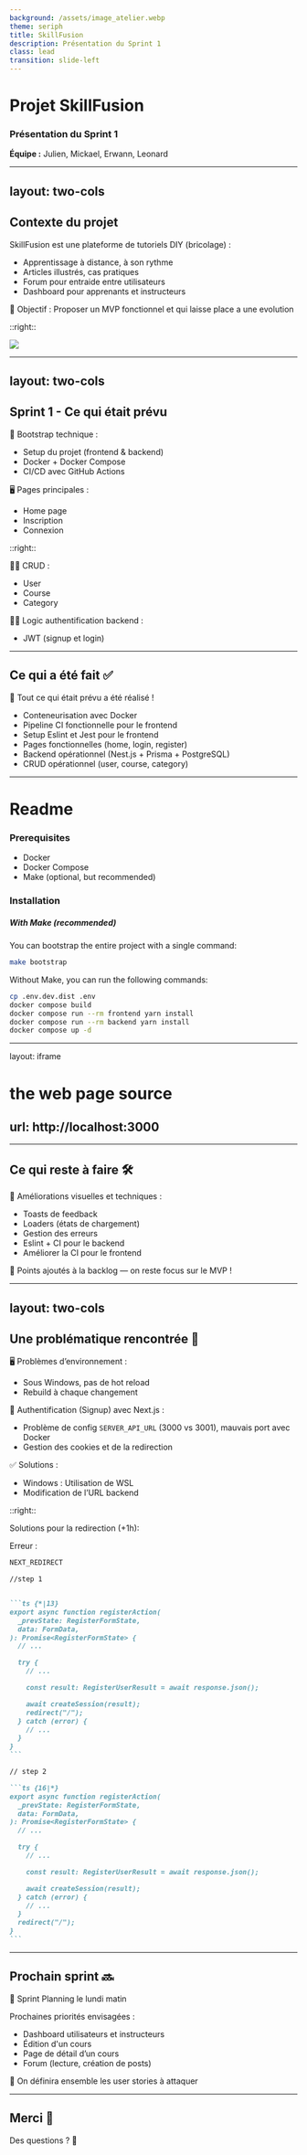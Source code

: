 ```yaml
---
background: /assets/image_atelier.webp
theme: seriph
title: SkillFusion
description: Présentation du Sprint 1
class: lead
transition: slide-left
---
```


# Projet SkillFusion

### Présentation du Sprint 1

**Équipe :** Julien, Mickael, Erwann, Leonard

---
layout: two-cols
---

## Contexte du projet

SkillFusion est une plateforme de tutoriels DIY (bricolage) :

- Apprentissage à distance, à son rythme
- Articles illustrés, cas pratiques
- Forum pour entraide entre utilisateurs
- Dashboard pour apprenants et instructeurs

🎯 Objectif : Proposer un MVP fonctionnel et qui laisse place a une evolution

::right::

<div grid place-items-center w-full h-full>
<img src="/assets/logo.svg" size-80/>
</div>

---
layout: two-cols
---

## Sprint 1 - Ce qui était prévu

🔧 Bootstrap technique :

- Setup du projet (frontend & backend)
- Docker + Docker Compose
- CI/CD avec GitHub Actions

🖥 Pages principales :

- Home page
- Inscription
- Connexion

::right::

<div mt-12>
👨‍🎨 CRUD :

- User
- Course
- Category

🧙‍♂️ Logic authentification backend :

- JWT (signup et login)
</div>

---

## Ce qui a été fait ✅

🎉 Tout ce qui était prévu a été réalisé !

- Conteneurisation avec Docker
- Pipeline CI fonctionnelle pour le frontend
- Setup Eslint et Jest pour le frontend
- Pages fonctionnelles (home, login, register)
- Backend opérationnel (Nest.js + Prisma + PostgreSQL)
- CRUD opérationnel (user, course, category)

---

# Readme

### Prerequisites

- Docker
- Docker Compose
- Make (optional, but recommended)

### Installation

##### With Make (recommended)

You can bootstrap the entire project with a single command:

```bash
make bootstrap
```

Without Make, you can run the following commands:

```bash
cp .env.dev.dist .env
docker compose build
docker compose run --rm frontend yarn install
docker compose run --rm backend yarn install
docker compose up -d
```

---
layout: iframe
# the web page source
url: http://localhost:3000
---

<!--
La demo:

- Cloné le repo dans un nouveau dossier

- je suis le Readme, container ce lance

- Présentation de la Home
- Inscription
- Login
-->

---

## Ce qui reste à faire 🛠️

🔁 Améliorations visuelles et techniques :

- Toasts de feedback
- Loaders (états de chargement)
- Gestion des erreurs
- Eslint + CI pour le backend
- Améliorer la CI pour le frontend

📌 Points ajoutés à la backlog — on reste focus sur le MVP !

---
layout: two-cols
---

## Une problématique rencontrée 🤯

🖥️ Problèmes d’environnement :

- Sous Windows, pas de hot reload
- Rebuild à chaque changement

🔐 Authentification (Signup) avec Next.js :

- Problème de config `SERVER_API_URL` (3000 vs 3001), mauvais port avec Docker
- Gestion des cookies et de la redirection

✅ Solutions :

- Windows : Utilisation de WSL
- Modification de l’URL backend

::right::

<v-click>
Solutions pour la redirection (+1h):
</v-click>

<v-click>

Erreur :
```bash
NEXT_REDIRECT
```
</v-click>

<v-click>

````md magic-move
//step 1


```ts {*|13}
export async function registerAction(
  _prevState: RegisterFormState,
  data: FormData,
): Promise<RegisterFormState> {
  // ...

  try {
    // ...

    const result: RegisterUserResult = await response.json();

    await createSession(result);
    redirect("/");
  } catch (error) {
    // ...
  }
}
```

// step 2

```ts {16|*}
export async function registerAction(
  _prevState: RegisterFormState,
  data: FormData,
): Promise<RegisterFormState> {
  // ...

  try {
    // ...

    const result: RegisterUserResult = await response.json();

    await createSession(result);
  } catch (error) {
    // ...
  }
  redirect("/");
}
```
````

</v-click>

---

## Prochain sprint 🔜

📅 Sprint Planning le lundi matin

Prochaines priorités envisagées :

- Dashboard utilisateurs et instructeurs
- Édition d'un cours
- Page de détail d’un cours
- Forum (lecture, création de posts)

🧠 On définira ensemble les user stories à attaquer

---

## Merci 🙏

Des questions ? 💬
